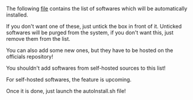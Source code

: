 The following [file](SoftwareList.md) contains the list of softwares which will be automatically installed.

If you don't want one of these, just untick the box in front of it. Unticked softwares will be purged from the system, if you don't want this, just remove them from the list.

You can also add some new ones, but they have to be hosted on the officials repository!

You shouldn't add softwares from self-hosted sources to this list!

For self-hosted softwares, the feature is upcoming.

Once it is done, just launch the autoInstall.sh file!

